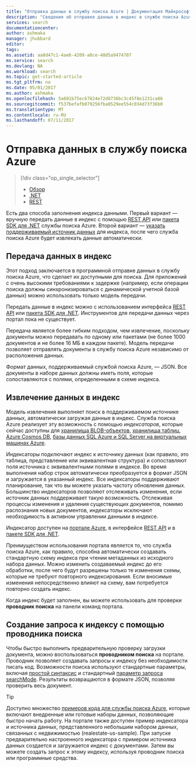 ```yaml
---
title: "Отправка данных в службу поиска Azure | Документация Майкрософт"
description: "Сведения об отправке данных в индекс в службе поиска Azure."
services: search
documentationcenter: 
author: ashmaka
manager: jhubbard
editor: 
tags: 
ms.assetid: aa8d47c1-4ae6-4209-a8ce-48d5a9474707
ms.service: search
ms.devlang: NA
ms.workload: search
ms.topic: get-started-article
ms.tgt_pltfrm: na
ms.date: 05/01/2017
ms.author: ashmaka
ms.openlocfilehash: 5a601b75ec67824e72d8736bc3c45f8e1231ca86
ms.sourcegitcommit: f537befafb079256fba0529ee554c034d73f36b0
ms.translationtype: MT
ms.contentlocale: ru-RU
ms.lasthandoff: 07/11/2017
---
```

# <a name="upload-data-to-azure-search"></a>Отправка данных в службу поиска Azure
> [!div class="op_single_selector"]
> * [Обзор](search-what-is-data-import.md)
> * [.NET](search-import-data-dotnet.md)
> * [REST](search-import-data-rest-api.md)
> 
> 

Есть два способа заполнения индекса данными. Первый вариант — вручную передать данные в индекс с помощью [REST API](search-import-data-rest-api.md) или [пакета SDK для .NET](search-import-data-dotnet.md) службы поиска Azure. Второй вариант — [указать поддерживаемый источник данных](search-indexer-overview.md) для индекса, после чего служба поиска Azure будет извлекать данные автоматически.

## <a name="push-data-to-an-index"></a>Передача данных в индекс
Этот подход заключается в программной отправке данных в службу поиска Azure, что сделает их доступными для поиска. Для приложений с очень высокими требованиями к задержке (например, если операции поиска должны синхронизироваться с динамической учетной базой данных) можно использовать только модель передачи.

Передать данные в индекс можно с использованием интерфейса [REST API](https://docs.microsoft.com/rest/api/searchservice/AddUpdate-or-Delete-Documents) или [пакета SDK для .NET](search-import-data-dotnet.md). Инструментов для передачи данных через портал пока не существует.

Передача является более гибким подходом, чем извлечение, поскольку документы можно передавать по одному или пакетами (не более 1000 документов и не более 16 МБ в каждом пакете). Модель передачи позволяет отправлять документы в службу поиска Azure независимо от расположения данных.

Формат данных, поддерживаемый службой поиска Azure, — JSON. Все документы в наборе данных должны иметь поля, которые сопоставляются с полями, определенными в схеме индекса. 

## <a name="pull-data-into-an-index"></a>Извлечение данных в индекс
Модель извлечения выполняет поиск в поддерживаемом источнике данных, автоматически загружая данные в индекс. Служба поиска Azure реализует эту возможность с помощью *индексаторов*, которые сейчас доступны для [хранилища BLOB-объектов](search-howto-indexing-azure-blob-storage.md), [хранилища таблиц](search-howto-indexing-azure-tables.md), [Azure Cosmos DB](http://aka.ms/documentdb-search-indexer), [базы данных SQL Azure и SQL Server на виртуальных машинах Azure](search-howto-connecting-azure-sql-database-to-azure-search-using-indexers.md). 

Индексаторы подключают индекс к источнику данных (как правило, это таблица, представление или эквивалентная структура) и сопоставляют поля источника с эквивалентными полями в индексе. Во время выполнения набор строк автоматически преобразуется в формат JSON и загружается в указанный индекс. Все индексаторы поддерживают планирование, так что вы можете указать частоту обновления данных. Большинство индексаторов позволяют отслеживать изменения, если источник данных поддерживает такую возможность. Отслеживая процессы изменения и удаления существующих документов, помимо распознания новых документов, индексаторы исключают необходимость в активном управлении данными в индексе. 

Индексатор доступен на [портале Azure](search-import-data-portal.md), в интерфейсе [REST API](/rest/api/searchservice/Indexer-operations) и в [пакете SDK для .NET](/dotnet/api/microsoft.azure.search.indexersoperations). 

Преимуществом использования портала является то, что служба поиска Azure, как правило, способна автоматически создавать стандартную схему индекса при чтении метаданных из исходного набора данных. Можно изменить создаваемый индекс до его обработки, после чего будут разрешены только те изменения схемы, которые не требуют повторного индексирования. Если вносимые изменения непосредственно влияют на схему, вам потребуется повторно создать индекс. 

Когда индекс будет заполнен, вы можете использовать для проверки **проводник поиска** на панели команд портала.

## <a name="query-an-index-using-search-explorer"></a>Создание запроса к индексу с помощью проводника поиска

Чтобы быстро выполнить предварительную проверку загрузки документа, можно воспользоваться **проводником поиска** на портале. Проводник позволяет создавать запросы к индексу без необходимости писать код. Возможности поиска используют стандартные параметры, включая [простой синтаксис](/rest/api/searchservice/simple-query-syntax-in-azure-search) и стандартный [параметр запроса searchMode](/rest/api/searchservice/search-documents). Результаты возвращаются в формате JSON, позволяя проверить весь документ.

> [!TIP]
> Доступно множество [примеров кода для службы поиска Azure](https://github.com/Azure-Samples/?utf8=%E2%9C%93&query=search), которые включают внедренные или готовые наборы данных, позволяющие быстро начать работу. На портале также доступен пример индексатора и источника данных, представленного небольшим набором данных, связанных с недвижимостью (realestate-us-sample). При запуске предварительно настроенного индексатора с примером источника данных создается и загружается индекс с документами. Затем вы можете создать запрос к этому индексу, используя проводник поиска или программные средства.